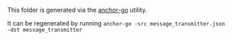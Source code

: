 This folder is generated via the [anchor-go](https://github.com/gagliardetto/anchor-go) utility.

It can be regenerated by running `anchor-go -src message_transmitter.json -dst message_transmitter`
